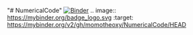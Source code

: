 "# NumericalCode" 
[![Binder](https://mybinder.org/badge_logo.svg)](https://mybinder.org/v2/gh/momotheoxy/NumericalCode/HEAD)
.. image:: https://mybinder.org/badge_logo.svg
 :target: https://mybinder.org/v2/gh/momotheoxy/NumericalCode/HEAD
